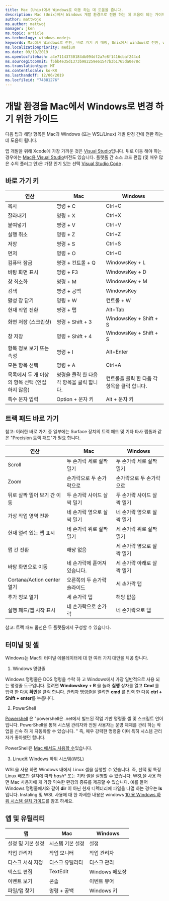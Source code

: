 ```yaml
---
title: Mac (Unix)에서 Windows로 이동 하는 데 도움을 줍니다.
description: Mac (Unix)에서 Windows 개발 환경으로 전환 하는 데 도움이 되는 가이드입니다. 바로 가기 키 매핑과 Mac과 Windows 간에 다른 개념에 대 한 간략 한 개요를 포함 합니다.
author: mattwojo
ms.author: mattwoj
manager: jken
ms.topic: article
ms.technology: windows-nodejs
keywords: Mac에서 Windows로 전환, 바로 가기 키 매핑, Unix에서 windows로 전환, windows에서 windows로 전환, Macintosh 사용자에 대해 Windows를 사용 하는 방법, macintosh 사용자에 게 Windows를 사용 하는 방법, windows에서 Windows로 전환 하는 방법, 도움을 주는 Mac OS X 도움말 Mac에서 PC로 이동
ms.localizationpriority: medium
ms.date: 09/19/2019
ms.openlocfilehash: a4e71143730184db094df2a7e8f1416cbaf244c4
ms.sourcegitcommit: f5bb4e35d1373b982259e61547b3b1765da0e78c
ms.translationtype: MT
ms.contentlocale: ko-KR
ms.lasthandoff: 12/06/2019
ms.locfileid: "74881276"
---
```

# <a name="guide-for-changing-your-dev-environment-from-mac-to-windows"></a>개발 환경을 Mac에서 Windows로 변경 하기 위한 가이드

다음 팁과 해당 항목은 Mac과 Windows (또는 WSL/Linux) 개발 환경 간에 전환 하는 데 도움이 됩니다.

앱 개발을 위해 Xcode에 가장 가까운 것은 [Visual Studio](https://visualstudio.microsoft.com)입니다. 뒤로 이동 해야 하는 경우에는 [Mac용 Visual Studio](https://visualstudio.microsoft.com/vs/mac/)버전도 있습니다. 플랫폼 간 소스 코드 편집 (및 매우 많은 수의 플러그 인)은 가장 인기 있는 선택 [Visual Studio Code](https://code.visualstudio.com/?wt.mc_id=DX_841432) .

## <a name="keyboard-shortcuts"></a>바로 가기 키

| **연산** | **Mac** | **Windows** |
|---------------|--------------------|---------------------|
| 복사 | 명령 + C | Ctrl+C |
| 잘라내기 | 명령 + X | Ctrl+X |
| 붙여넣기 | 명령 + V | Ctrl+V |
| 실행 취소 | 명령 + Z | Ctrl+Z |
| 저장 | 명령 + S | Ctrl+S |
| 먼저 | 명령 + O | Ctrl+O |
| 컴퓨터 잠금 | 명령 + 컨트롤 + Q | WindowsKey + L |
| 바탕 화면 표시 | 명령 + F3 | WindowsKey + D |
| 창 최소화 | 명령 + M | WindowsKey + M |
| 검색 | 명령 + 공백 | WindowsKey |
| 활성 창 닫기 | 명령 + W | 컨트롤 + W |
| 현재 작업 전환 | 명령 + 탭 | Alt+Tab |
| 화면 저장 (스크린샷) | 명령 + Shift + 3 | WindowsKey + Shift + S |
| 창 저장 | 명령 + Shift + 4 | WindowsKey + Shift + S |
| 항목 정보 보기 또는 속성 | 명령 + I | Alt+Enter |
 | 모든 항목 선택 | 명령 + A | Ctrl+A |
| 목록에서 두 개 이상의 항목 선택 (인접 하지 않음) | 명령을 클릭 한 다음 각 항목을 클릭 합니다. | 컨트롤을 클릭 한 다음 각 항목을 클릭 합니다. |
| 특수 문자 입력 | Option + 문자 키 | Alt + 문자 키|

## <a name="trackpad-shortcuts"></a>트랙 패드 바로 가기

참고: 이러한 바로 가기 중 일부에는 Surface 장치의 트랙 패드 및 기타 타사 랩톱과 같은 "Precision 트랙 패드"가 필요 합니다.

 **연산** | **Mac** | **Windows** |
|---------------|--------------------|---------------------|
| Scroll | 두 손가락 세로 살짝 밀기 | 두 손가락 세로 살짝 밀기 |
| Zoom | 손가락으로 두 손가락으로 | 손가락으로 두 손가락으로 |
| 뒤로 살짝 밀어 보기 간 이동 | 두 손가락 사이드 살짝 밀기 | 두 손가락 사이드 살짝 밀기 |
| 가상 작업 영역 전환 | 네 손가락 옆으로 살짝 밀기 | 네 손가락 옆으로 살짝 밀기 |
| 현재 열려 있는 앱 표시 | 네 손가락 위로 살짝 밀기 | 세 손가락 위로 살짝 밀기 |
| 앱 간 전환 | 해당 없음 | 세 손가락 옆으로 살짝 밀기 |
| 바탕 화면으로 이동 | 네 손가락에 흩어져 있습니다. | 세 손가락 아래로 살짝 밀기 |
| Cortana/Action center 열기 | 오른쪽의 두 손가락 슬라이드 | 세 손가락 탭 |
| 추가 정보 열기 | 세 손가락 탭 | 해당 없음 |
|실행 패드/앱 시작 표시 | 네 손가락으로 손가락 | 네 손가락으로 탭 |

참고: 트랙 패드 옵션은 두 플랫폼에서 구성할 수 있습니다.

## <a name="terminal-and-shell"></a>터미널 및 셸

Windows는 Mac의 터미널 에뮬레이터에 대 한 여러 가지 대안을 제공 합니다.

1. Windows 명령줄

Windows 명령줄은 DOS 명령을 수락 하 고 Windows에서 가장 일반적으로 사용 되는 명령줄 도구입니다. 열려면 **Windowskey + R** 을 눌러 **실행** 상자를 열고 **Cmd** 를 입력 한 다음 **확인**을 클릭 합니다. 관리자 명령줄을 열려면 **cmd** 를 입력 한 다음 **ctrl + Shift + enter**를 누릅니다.

2. PowerShell

[Powershell](https://docs.microsoft.com/powershell/scripting/overview?view=powershell-6) 은 "powershell은 .net에서 빌드된 작업 기반 명령줄 셸 및 스크립트 언어입니다. PowerShell을 통해 시스템 관리자와 전원 사용자는 운영 체제를 관리 하는 작업을 신속 하 게 자동화할 수 있습니다. " 즉, 매우 강력한 명령줄 이며 특히 시스템 관리자가 좋아했던 합니다.

PowerShell은 [Mac 에서도 사용할 수](https://docs.microsoft.com/powershell/scripting/install/installing-powershell-core-on-macos?view=powershell-6)있습니다.

3. Linux용 Windows 하위 시스템(WSL)

WSL을 사용 하면 Windows 내에서 Linux 셸을 실행할 수 있습니다. 즉, 선택 및 특정 Linux 배포판 설치에 따라 *bash** 또는 기타 셸을 실행할 수 있습니다. WSL을 사용 하면 Mac 사용자에 게 가장 익숙한 환경의 종류를 제공할 수 있습니다. 예를 들어 Windows 명령줄에서와 같이 **dir** 이 아닌 현재 디렉터리에 파일을 나열 하는 경우는 **ls** 입니다. Instaling 및 WSL 사용에 대 한 자세한 내용은 windows [10 용 Windows 하위 시스템 설치 가이드](https://docs.microsoft.com/windows/wsl/install-win10)를 참조 하세요.

## <a name="apps-and-utilities"></a>앱 및 유틸리티

 **앱** | **Mac** | **Windows** |
|---------------|--------------------|---------------------|
| 설정 및 기본 설정 | 시스템 기본 설정 | 설정 |
| 작업 관리자 | 작업 모니터 | 작업 관리자 |
| 디스크 서식 지정 | 디스크 유틸리티 | 디스크 관리 |
| 텍스트 편집 | TextEdit | Windows 메모장 |
| 이벤트 보기 | 콘솔 | 이벤트 뷰어 |
| 파일/앱 찾기 | 명령 + 공백 | Windows 키 |

